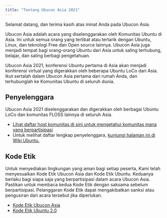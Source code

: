 ```yaml
---
title: "Tentang Ubucon Asia 2021"
---
```

Selamat datang, dan terima kasih atas minat Anda pada Ubucon Asia.

Ubucon Asia adalah acara yang diselenggarakan oleh Komunitas Ubuntu di Asia.
Ini untuk semua orang yang terlibat atau tertarik dengan Ubuntu, Linux, dan teknologi Free dan Open source lainnya.
Ubucon Asia juga menjadi tempat bagi orang-orang Ubuntu dari Asia untuk saling terhubung, belajar, dan saling berbagi pengetahuan.

Ubucon Asia 2021, konferensi Ubuntu pertama di Asia akan menjadi konferensi virtual yang digerakkan oleh beberapa Ubuntu LoCo dari Asia.
Ikut sertalah dalam Ubucon Asia pertama dari rumah Anda, dan terhubunglah ke Komunitas Ubuntu di seluruh dunia.

## Penyelenggara
Ubucon Asia 2021 diselenggarakan dan digerakkan oleh berbagai Ubuntu LoCo dan komunitas FLOSS lainnya di seluruh Asia.
- [Lihat daftar host komunitas di sini untuk mengetahui komunitas mana yang berpartisipasi](../hosts)
- Untuk melihat daftar lengkap penyelenggara, [kunjungi halaman ini di Wiki Ubuntu.](https://wiki.ubuntu.com/UbuconAsia/2021/Organizers)

## Kode Etik
Untuk menyediakan lingkungan yang aman bagi setiap peserta, Kami telah menyesuaikan Kode Etik Ubucon Asia dan Kode Etik Ubuntu.
Keduanya berlaku bagi siapa saja yang berpartisipasi dalam acara Ubucon Asia. Pastikan untuk membaca kedua Kode Etik dengan saksama sebelum berpartisipasi.
Pelanggaran Kode Etik dapat mengakibatkan sanksi atau pengusiran dari acara tersebut jika diperlukan.
- [Kode Etik Ubucon Asia](https://github.com/ubucon-asia/CodeOfConduct/blob/main/UbuconAsiaCodeOfConduct.md)
- [Kode Etik Ubuntu 2.0](https://ubuntu.com/community/code-of-conduct)